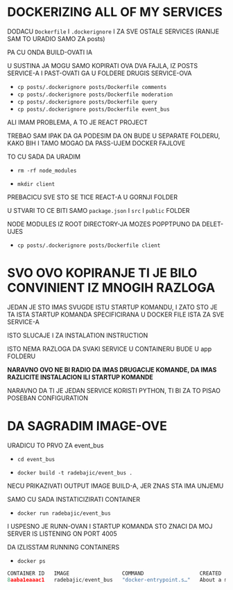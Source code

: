 # DOCKERIZING ALL OF MY SERVICES

DODACU `Dockerfile` I `.dockerignore` I ZA SVE OSTALE SERVICES (RANIJE SAM TO URADIO SAMO ZA posts)

PA CU ONDA BUILD-OVATI IA

U SUSTINA JA MOGU SAMO KOPIRATI OVA DVA FAJLA, IZ POSTS SERVICE-A I PAST-OVATI GA U FOLDERE DRUGIS SERVICE-OVA

- `cp posts/.dockerignore posts/Dockerfile comments`
- `cp posts/.dockerignore posts/Dockerfile moderation`
- `cp posts/.dockerignore posts/Dockerfile query`
- `cp posts/.dockerignore posts/Dockerfile event_bus`

ALI IMAM PROBLEMA, A TO JE REACT PROJECT

TREBAO SAM IPAK DA GA PODESIM DA ON BUDE U SEPARATE FOLDERU, KAKO BIH I TAMO MOGAO DA PASS-UJEM DOCKER FAJLOVE

TO CU SADA DA URADIM

- `rm -rf node_modules`

- `mkdir client`

PREBACICU SVE STO SE TICE REACT-A U GORNJI FOLDER

U STVARI TO CE BITI SAMO `package.json` I `src` I `public` FOLDER

NODE MODULES IZ ROOT DIRECTORY-JA MOZES POPPTPUNO DA DELET-UJES

- `cp posts/.dockerignore posts/Dockerfile client`

# SVO OVO KOPIRANJE TI JE BILO CONVINIENT IZ MNOGIH RAZLOGA

JEDAN JE STO IMAS SVUGDE ISTU STARTUP KOMANDU, I ZATO STO JE TA ISTA STARTUP KOMANDA SPECIFICIRANA U DOCKER FILE ISTA ZA SVE SERVICE-A

ISTO SLUCAJE I ZA INSTALATION INSTRUCTION

ISTO NEMA RAZLOGA DA SVAKI SERVICE U CONTAINERU BUDE U app FOLDERU

**NARAVNO OVO NE BI RADIO DA IMAS DRUGACIJE KOMANDE, DA IMAS RAZLICITE INSTALACION ILI STARTUP KOMANDE**

NARAVNO DA TI JE JEDAN SERVICE KORISTI PYTHON, TI BI ZA TO PISAO POSEBAN CONFIGURATION

# DA SAGRADIM IMAGE-OVE

URADICU TO PRVO ZA event_bus

- `cd event_bus`

- `docker build -t radebajic/event_bus .`

NECU PRIKAZIVATI OUTPUT IMAGE BUILD-A, JER ZNAS STA IMA UNJEMU

SAMO CU SADA INSTATICIZIRATI CONTAINER

- `docker run radebajic/event_bus`

I USPESNO JE RUNN-OVAN I STARTUP KOMANDA STO ZNACI DA MOJ SERVER IS LISTENING ON PORT 4005

DA IZLISSTAM RUNNING CONTAINERS

- `docker ps`

```c
CONTAINER ID   IMAGE                 COMMAND                  CREATED              STATUS          PORTS     NAMES
8aaba1eaaac1   radebajic/event_bus   "docker-entrypoint.s…"   About a minute ago   Up 59 seconds             keen_bhabha

```

